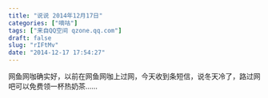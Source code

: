 ```yaml
---
title: "说说 2014年12月17日"
categories: ["嘀咕"]
tags: ["来自QQ空间 qzone.qq.com"]
draft: false
slug: "rIFtMv"
date: "2014-12-17 17:54:27"
---
```


网鱼网咖确实好，以前在网鱼网咖上过网，今天收到条短信，说冬天冷了，路过网吧可以免费领一杯热奶茶……
